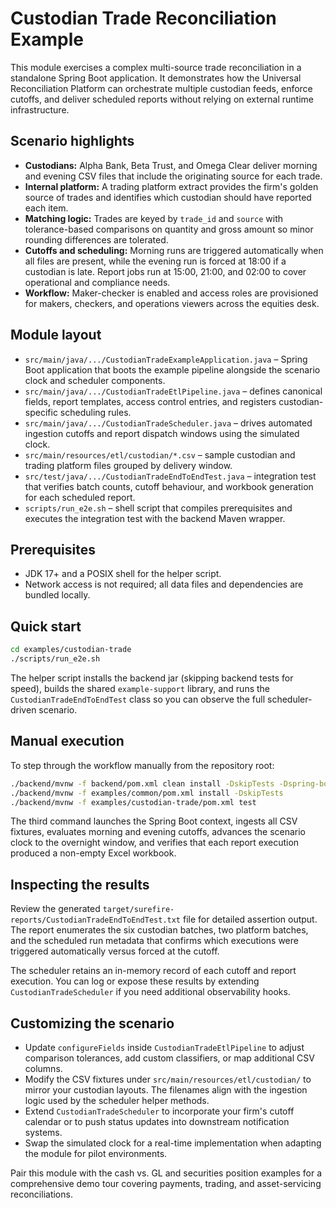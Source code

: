 # Custodian Trade Reconciliation Example

This module exercises a complex multi-source trade reconciliation in a standalone Spring Boot
application. It demonstrates how the Universal Reconciliation Platform can orchestrate multiple
custodian feeds, enforce cutoffs, and deliver scheduled reports without relying on external runtime
infrastructure.

## Scenario highlights

- **Custodians:** Alpha Bank, Beta Trust, and Omega Clear deliver morning and evening CSV files that
  include the originating source for each trade.
- **Internal platform:** A trading platform extract provides the firm's golden source of trades and
  identifies which custodian should have reported each item.
- **Matching logic:** Trades are keyed by `trade_id` and `source` with tolerance-based comparisons on
  quantity and gross amount so minor rounding differences are tolerated.
- **Cutoffs and scheduling:** Morning runs are triggered automatically when all files are present,
  while the evening run is forced at 18:00 if a custodian is late. Report jobs run at 15:00, 21:00,
  and 02:00 to cover operational and compliance needs.
- **Workflow:** Maker-checker is enabled and access roles are provisioned for makers, checkers, and
  operations viewers across the equities desk.

## Module layout

- `src/main/java/.../CustodianTradeExampleApplication.java` – Spring Boot application that boots the
  example pipeline alongside the scenario clock and scheduler components.
- `src/main/java/.../CustodianTradeEtlPipeline.java` – defines canonical fields, report templates,
  access control entries, and registers custodian-specific scheduling rules.
- `src/main/java/.../CustodianTradeScheduler.java` – drives automated ingestion cutoffs and report
  dispatch windows using the simulated clock.
- `src/main/resources/etl/custodian/*.csv` – sample custodian and trading platform files grouped by
  delivery window.
- `src/test/java/.../CustodianTradeEndToEndTest.java` – integration test that verifies batch counts,
  cutoff behaviour, and workbook generation for each scheduled report.
- `scripts/run_e2e.sh` – shell script that compiles prerequisites and executes the integration test
  with the backend Maven wrapper.

## Prerequisites

- JDK 17+ and a POSIX shell for the helper script.
- Network access is not required; all data files and dependencies are bundled locally.

## Quick start

```bash
cd examples/custodian-trade
./scripts/run_e2e.sh
```

The helper script installs the backend jar (skipping backend tests for speed), builds the shared
`example-support` library, and runs the `CustodianTradeEndToEndTest` class so you can observe the
full scheduler-driven scenario.

## Manual execution

To step through the workflow manually from the repository root:

```bash
./backend/mvnw -f backend/pom.xml clean install -DskipTests -Dspring-boot.repackage.skip=true
./backend/mvnw -f examples/common/pom.xml install -DskipTests
./backend/mvnw -f examples/custodian-trade/pom.xml test
```

The third command launches the Spring Boot context, ingests all CSV fixtures, evaluates morning and
evening cutoffs, advances the scenario clock to the overnight window, and verifies that each report
execution produced a non-empty Excel workbook.

## Inspecting the results

Review the generated `target/surefire-reports/CustodianTradeEndToEndTest.txt` file for detailed
assertion output. The report enumerates the six custodian batches, two platform batches, and the
scheduled run metadata that confirms which executions were triggered automatically versus forced at
the cutoff.

The scheduler retains an in-memory record of each cutoff and report execution. You can log or expose
these results by extending `CustodianTradeScheduler` if you need additional observability hooks.

## Customizing the scenario

- Update `configureFields` inside `CustodianTradeEtlPipeline` to adjust comparison tolerances, add
  custom classifiers, or map additional CSV columns.
- Modify the CSV fixtures under `src/main/resources/etl/custodian/` to mirror your custodian layouts.
  The filenames align with the ingestion logic used by the scheduler helper methods.
- Extend `CustodianTradeScheduler` to incorporate your firm's cutoff calendar or to push status
  updates into downstream notification systems.
- Swap the simulated clock for a real-time implementation when adapting the module for pilot
  environments.

Pair this module with the cash vs. GL and securities position examples for a comprehensive demo tour
covering payments, trading, and asset-servicing reconciliations.
